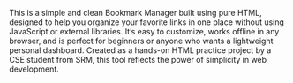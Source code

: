 This is a simple and clean Bookmark Manager built using pure HTML, designed to help you organize your favorite links in one place without using JavaScript or external libraries. It’s easy to customize, works offline in any browser, and is perfect for beginners or anyone who wants a lightweight personal dashboard. Created as a hands-on HTML practice project by a CSE student from SRM, this tool reflects the power of simplicity in web development.
